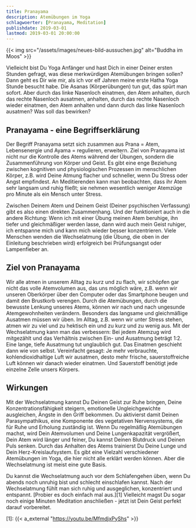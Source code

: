 ```yaml
---
title: Pranayama
description: Atemübungen im Yoga
schlagwoerter: [Pranayama, Meditation]
publishdate: 2019-03-01
lastmod: 2019-03-01 20:00:00
---
```


{{< img src="/assets/images/neues-bild-aussuchen.jpg" alt="Buddha im Moos" >}}

Vielleicht bist Du Yoga Anfänger und hast Dich in einer Deiner ersten Stunden gefragt, was diese merkwürdigen Atemübungen bringen sollen? Dann geht es Dir wie mir, als ich vor elf Jahren meine erste Hatha Yoga Stunde besucht habe. Die Asanas (Körperübungen) tun gut, das spürt man sofort. Aber durch das linke Nasenloch einatmen, den Atem anhalten, durch das rechte Nasenloch ausatmen, anhalten, durch das rechte Nasenloch wieder einatmen, den Atem anhalten und dann durch das linke Nasenloch ausatmen? Was soll das bewirken? 


## Pranayama - eine Begriffserklärung

Der Begriff Pranayama setzt sich zusammen aus Prana = Atem, Lebensenergie und Ayama = regulieren, erweitern. Ziel von Pranayama ist nicht nur die Kontrolle des Atems während der Übungen, sondern die Zusammenführung von Körper und Geist. Es gibt eine enge Beziehung zwischen kognitiven und physiologischen Prozessen im menschlichen Körper, z.B. wird Deine Atmung flacher und schneller, wenn Du Stress oder Angst empfindest. An Meditierenden kann man beobachten, dass ihr Atem sehr langsam und ruhig fließt; sie nehmen wesentlich weniger Atemzüge pro Minute als ein Mensch unter Stress. 

Zwischen Deinem Atem und Deinem Geist (Deiner psychischen Verfassung) gibt es also einen direkten Zusammenhang. Und der funktioniert auch in die andere Richtung: Wenn ich mit einer Übung meinen Atem beruhige, ihn tiefer und gleichmäßiger werden lasse, dann wird auch mein Geist ruhiger, ich entspanne mich und kann mich wieder besser konzentrieren. Viele Menschen wenden die Wechselatmung (die Übung, die oben in der Einleitung beschrieben wird) erfolgreich bei Prüfungsangst oder Lampenfieber an.


## Ziel von Pranayama

Wir alle atmen in unserem Alltag zu kurz und zu flach, wir schöpfen gar nicht das volle Atemvolumen aus, das uns möglich wäre, z.B. wenn wir unseren Oberkörper über den Computer oder das Smartphone beugen und damit den Brustkorb verengen. Durch die Atemübungen, durch die bewusste Lenkung unseres Atems, können wir nach und nach ungesunde Atemgewohnheiten verändern. Besonders das langsame und gleichmäßige Ausatmen müssen wir üben. Im Alltag, z.B. wenn wir unter Stress stehen, atmen wir zu viel und zu hektisch ein und zu kurz und zu wenig aus. Mit der Wechselatmung kann man das verbessern: Bei jedem Atemzug wird mitgezählt  und das Verhältnis zwischen Ein- und Ausatmung beträgt 1:2. Eine lange, tiefe Ausatmung tut unglaublich gut. Das Einatmen geschieht dann wie von selbst. Vereinfacht gesagt: Je mehr verbrauchte, kohlendioxidhaltige Luft wir ausatmen, desto mehr frische, sauerstoffreiche Luft können wir danach wieder einatmen. Und Sauerstoff benötigt jede einzelne Zelle unsers Körpers. 


## Wirkungen

Mit der Wechselatmung kannst Du Deinen Geist zur Ruhe bringen, Deine Konzentrationsfähigkeit steigern, emotionelle Ungleichgewichte ausgleichen, Ängste in den Griff bekommen. Du aktivierst damit Deinen Parasympathikus, eine Komponente des vegetativen Nervensystems, die für Ruhe und Erholung zuständig ist. Wenn Du regelmäßig Atemübungen machst, wird Dein Atemvolumen und Deine Lungenkapazität vergrößert, Dein Atem wird länger und feiner, Du kannst Deinen Blutdruck und Deinen Puls senken. Durch das Anhalten des Atems trainierst Du Deine Lunge und Dein Herz-Kreislaufsystem. Es gibt eine Vielzahl verschiedener Atemübungen im Yoga, die hier nicht alle erklärt werden können. Aber die Wechselatmung ist meist eine gute Basis.

Du kannst die Wechselatmung auch vor dem Schlafengehen üben, wenn Du abends noch unruhig bist und schlecht einschlafen kannst. Nach der Wechselatmung fühlt man sich ruhig und ausgeglichen, konzentriert und entspannt. [Probier es doch einfach mal aus.][1] Vielleicht magst Du sogar noch einige Minuten Meditation anschließen - jetzt ist Dein Geist perfekt darauf vorbereitet. 


[1]: {{< a_external "https://youtu.be/MfmdjxPyShs" >}}